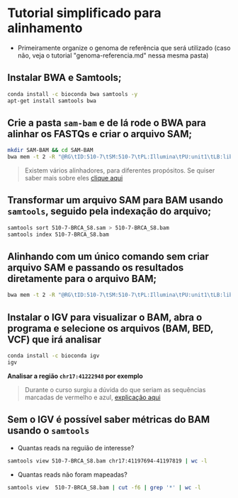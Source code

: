 # Tutorial simplificado para alinhamento

* Primeiramente organize o genoma de referência que será utilizado (caso não, veja o tutorial "genoma-referencia.md" nessa mesma pasta)

## Instalar BWA e Samtools;

```bash
conda install -c bioconda bwa samtools -y
apt-get install samtools bwa
```

## Crie a pasta `sam-bam` e de lá rode o BWA para alinhar os FASTQs e criar o arquivo SAM;

```bash
mkdir SAM-BAM && cd SAM-BAM
bwa mem -t 2 -R "@RG\tID:510-7\tSM:510-7\tPL:Illumina\tPU:unit1\tLB:lib1" ../../03_alinhamento/genome/ucsc-chr13-chr17.hg19.fa ../../00_dados/510-7-BRCA_S8_L001_R1_001.fastq.gz ../../00_dados/510-7-BRCA_S8_L001_R2_001.fastq.gz > 510-7-BRCA_S8.sam
```

> Existem vários alinhadores, para diferentes propósitos. Se quiser saber mais sobre eles [clique aqui](https://en.wikibooks.org/wiki/Next_Generation_Sequencing_(NGS)/Alignment)

## Transformar um arquivo SAM para BAM usando `samtools`, seguido pela indexação do arquivo;

```bash
samtools sort 510-7-BRCA_S8.sam > 510-7-BRCA_S8.bam
samtools index 510-7-BRCA_S8.bam
```

## Alinhando com um único comando sem criar arquivo SAM e passando os resultados diretamente para o arquivo BAM;

```bash
bwa mem -t 2 -R "@RG\tID:510-7\tSM:510-7\tPL:Illumina\tPU:unit1\tLB:lib1" ../../03_alinhamento/genome/ucsc-chr13-chr17.hg19.fa ../../00_dados/510-7-BRCA_S8_L001_R1_001.fastq.gz ../../00_dados/510-7-BRCA_S8_L001_R2_001.fastq.gz | samtools sort > 510-7-BRCA_S8.bam && samtools index 510-7-BRCA_S8.bam
```

## Instalar o IGV para visualizar o BAM, abra o programa e selecione os arquivos (BAM, BED, VCF) que irá analisar

```bash
conda install -c bioconda igv
igv
```

**Analisar a região `chr17:41222948` por exemplo**

> Durante o curso surgiu a dúvida do que seriam as sequências marcadas de vermelho e azul, [explicação aqui](https://software.broadinstitute.org/software/igv/interpreting_insert_size)

## Sem o IGV é possível saber métricas do BAM usando o `samtools`

* Quantas reads na reguião de interesse?
 
```bash
samtools view 510-7-BRCA_S8.bam chr17:41197694-41197819 | wc -l
```

* Quantas reads não foram mapeadas?

```bash
samtools view  510-7-BRCA_S8.bam | cut -f6 | grep '*' | wc -l
```
